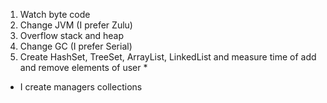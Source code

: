 1) Watch byte code
2) Change JVM (I prefer Zulu)
3) Overflow stack and heap
4) Change GC (I prefer Serial)
5) Create HashSet, TreeSet, ArrayList, LinkedList and measure time of add and remove elements of user *

* I create managers collections

